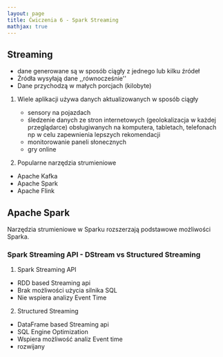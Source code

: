 ```yaml
---
layout: page
title: Ćwiczenia 6 - Spark Streaming
mathjax: true
---
```


## Streaming

- dane generowane są w sposób ciągły z jednego lub kilku źródeł
- Źródła wysyłają dane ,,równocześnie''
- Dane przychodzą w małych porcjach (kilobyte)

1. Wiele aplikacji używa danych aktualizowanych w sposób ciągły
    - sensory na pojazdach
    - śledzenie danych ze stron internetowych (geolokalizacja w każdej przeglądarce) obsługiwanych na komputera, tabletach, telefonach np w celu zapewnienia lepszych rekomendacji
    - monitorowanie paneli słonecznych
    - gry online

2. Popularne narzędzia strumieniowe
  - Apache Kafka
  - Apache Spark
  - Apache Flink

## Apache Spark

Narzędzia strumieniowe w Sparku rozszerzają podstawowe możliwości Sparka.


### Spark Streaming API - DStream vs Structured Streaming

1. Spark Streaming API
  - RDD based Streaming api
  - Brak możliwości użycia silnika SQL
  - Nie wspiera analizy Event Time

2. Structured Streaming
  - DataFrame based Streaming api
  - SQL Engine Optimization
  - Wspiera możliwość analiz Event time
  - rozwijany

 
